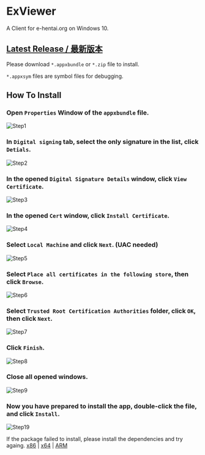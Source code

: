 # ExViewer
A Client for e-hentai.org on Windows 10.

## [Latest Release / 最新版本](https://github.com/OpportunityLiu/ExViewer/releases/latest)
Please download `*.appxbundle` or `*.zip` file to install.

`*.appxsym` files are symbol files for debugging.

## How To Install

### Open `Properties` Window of the `appxbundle` file.

![Step1](https://github.com/OpportunityLiu/ExViewer/raw/master/docs/Step%20(1).png)

### In `Digital signing` tab, select the only signature in the list, click `Detials`.

![Step2](https://github.com/OpportunityLiu/ExViewer/raw/master/docs/Step%20(2).png)

### In the opened `Digital Signature Details` window, click `View Certificate`.

![Step3](https://github.com/OpportunityLiu/ExViewer/raw/master/docs/Step%20(3).png)

### In the opened `Cert` window, click `Install Certificate`.

![Step4](https://github.com/OpportunityLiu/ExViewer/raw/master/docs/Step%20(4).png)

### Select `Local Machine` and click `Next`. (UAC needed)

![Step5](https://github.com/OpportunityLiu/ExViewer/raw/master/docs/Step%20(5).png)

### Select `Place all certificates in the following store`, then click `Browse`.

![Step6](https://github.com/OpportunityLiu/ExViewer/raw/master/docs/Step%20(6).png)

### Select `Trusted Root Certification Authorities` folder, click `OK`, then click `Next`.

![Step7](https://github.com/OpportunityLiu/ExViewer/raw/master/docs/Step%20(7).png)

### Click `Finish`.

![Step8](https://github.com/OpportunityLiu/ExViewer/raw/master/docs/Step%20(8).png)

### Close all opened windows.

![Step9](https://github.com/OpportunityLiu/ExViewer/raw/master/docs/Step%20(9).png)

### Now you have prepared to install the app, double-click the file, and click `Install`.

![Step19](https://github.com/OpportunityLiu/ExViewer/raw/master/docs/Step%20(10).png)

If the package failed to install, please install the dependencies and try againg.
[x86](https://github.com/OpportunityLiu/ExViewer/raw/master/docs/Dependencies-x86.zip) |
[x64](https://github.com/OpportunityLiu/ExViewer/raw/master/docs/Dependencies-x64.zip) |
[ARM](https://github.com/OpportunityLiu/ExViewer/raw/master/docs/Dependencies-ARM.zip)
